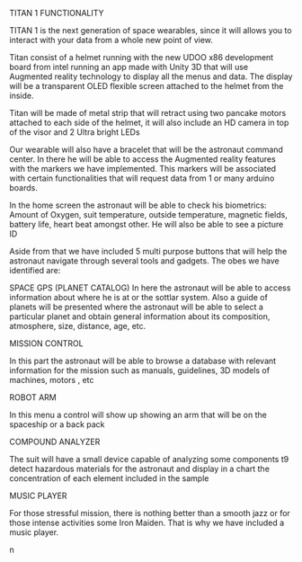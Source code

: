 TITAN 1 FUNCTIONALITY

TITAN 1 is the next generation of space wearables, since it will allows you to interact with your data from a whole new point of view.

Titan consist of a helmet running with the new UDOO x86 development board from intel running an app made with Unity 3D that will use Augmented reality technology to display all the menus and data. The display will be a transparent OLED flexible screen attached to the helmet from the inside.

Titan will be made of metal strip that will retract using two pancake motors attached to each side of the helmet, it will also include an HD camera in top of the visor and 2 Ultra bright LEDs 

Our wearable will also have a bracelet that will be the astronaut command center. In there he will be able to access the Augmented reality features with the markers we have implemented. This markers will be associated with certain functionalities that will request data from 1 or many arduino boards.


In the home screen the astronaut will be able to check his biometrics:  Amount of Oxygen, suit temperature, outside temperature, magnetic fields, battery life, heart beat amongst other. He will also be able to see a picture ID


Aside from that we have included 5 multi purpose buttons that will help the astronaut navigate through several tools and gadgets. The obes we have identified are:

SPACE GPS (PLANET CATALOG)
In here the astronaut will be able to access information about where he is at or the sottlar system.  Also a  guide of planets will be presented where the astronaut will be able to select a particular planet and obtain general information about its composition, atmosphere, size, distance, age, etc.

MISSION CONTROL

In this part the astronaut will be able to browse a database with relevant information for the mission such as manuals, guidelines, 3D models of machines, motors , etc 

 

ROBOT ARM

In this menu a control will show up showing an arm that will be on the spaceship or a back pack

COMPOUND ANALYZER

The suit will have a small device capable of analyzing some components t9 detect hazardous materials for the astronaut and display in a chart the concentration of each element included in the sample

MUSIC PLAYER 

For those stressful mission, there is nothing better than a smooth jazz or for those intense activities some Iron Maiden. That is why we have included a music player.

n
